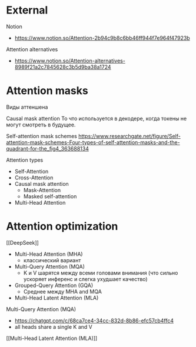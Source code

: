 
# External

Notion
- https://www.notion.so/Attention-2b94c9b8c6bb46ff944f7e964f47923b

Attention alternatives
- https://www.notion.so/Attention-alternatives-8989f21a2c7845628c3b5d9ba38a1724


# Attention masks

Виды аттеншена

Causal mask attention
То что используется в декодере, когда токены не могут смотреть в будущее.

Self-attention mask schemes
https://www.researchgate.net/figure/Self-attention-mask-schemes-Four-types-of-self-attention-masks-and-the-quadrant-for-the_fig4_363688134

Attention types
- Self-Attention
- Cross-Attention
- Causal mask attention
	- Mask-Attention
	- Masked self-attention
- Multi-Head Attention


# Attention optimization

[[DeepSeek]]

- Multi-Head Attention (MHA)
	- классический вариант
- Multi-Query Attention (MQA)
	- K и V шарятся между всеми головами внимания (что сильно ускоряет инференс и слегка ухудшает качество)
- Grouped-Query Attention (GQA)
	- Среднее между MHA and MQA
- Multi-Head Latent Attention (MLA)


Multi-Query Attention (MQA)
- https://chatgpt.com/c/68ca7ce4-34cc-832d-8b86-efc57cb4ffc4
- all heads share a single K and V

[[Multi-Head Latent Attention (MLA)]]


